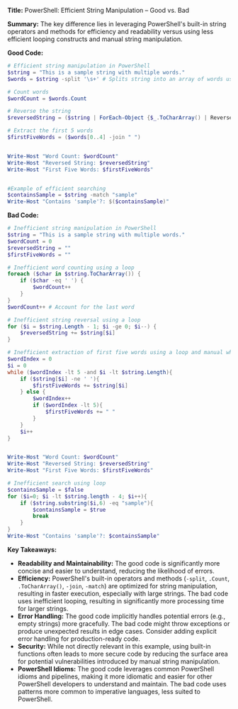 **Title:** PowerShell: Efficient String Manipulation – Good vs. Bad

**Summary:**  The key difference lies in leveraging PowerShell's built-in string operators and methods for efficiency and readability versus using less efficient looping constructs and manual string manipulation.


**Good Code:**

```powershell
# Efficient string manipulation in PowerShell
$string = "This is a sample string with multiple words."
$words = $string -split '\s+' # Splits string into an array of words using whitespace as delimiter

# Count words
$wordCount = $words.Count

# Reverse the string
$reversedString = ($string | ForEach-Object {$_.ToCharArray() | Reverse | -join ""})

# Extract the first 5 words
$firstFiveWords = ($words[0..4] -join " ")


Write-Host "Word Count: $wordCount"
Write-Host "Reversed String: $reversedString"
Write-Host "First Five Words: $firstFiveWords"


#Example of efficient searching
$containsSample = $string -match "sample"
Write-Host "Contains 'sample'?: $($containsSample)"
```

**Bad Code:**

```powershell
# Inefficient string manipulation in PowerShell
$string = "This is a sample string with multiple words."
$wordCount = 0
$reversedString = ""
$firstFiveWords = ""

# Inefficient word counting using a loop
foreach ($char in $string.ToCharArray()) {
    if ($char -eq ' ') {
        $wordCount++
    }
}
$wordCount++ # Account for the last word

# Inefficient string reversal using a loop
for ($i = $string.Length - 1; $i -ge 0; $i--) {
    $reversedString += $string[$i]
}

# Inefficient extraction of first five words using a loop and manual whitespace handling.
$wordIndex = 0
$i = 0
while ($wordIndex -lt 5 -and $i -lt $string.Length){
    if ($string[$i] -ne ' '){
        $firstFiveWords += $string[$i]
    } else {
        $wordIndex++
        if ($wordIndex -lt 5){
            $firstFiveWords += " "
        }
    }
    $i++
}


Write-Host "Word Count: $wordCount"
Write-Host "Reversed String: $reversedString"
Write-Host "First Five Words: $firstFiveWords"

# Inefficient search using loop
$containsSample = $false
for ($i=0; $i -lt $string.length - 4; $i++){
    if ($string.substring($i,6) -eq "sample"){
        $containsSample = $true
        break
    }
}
Write-Host "Contains 'sample'?: $containsSample"
```

**Key Takeaways:**

* **Readability and Maintainability:** The good code is significantly more concise and easier to understand, reducing the likelihood of errors.
* **Efficiency:**  PowerShell's built-in operators and methods (`-split`, `.Count`, `.ToCharArray()`, `-join`, `-match`) are optimized for string manipulation, resulting in faster execution, especially with large strings. The bad code uses inefficient looping, resulting in significantly more processing time for larger strings.
* **Error Handling:** The good code implicitly handles potential errors (e.g., empty strings) more gracefully. The bad code might throw exceptions or produce unexpected results in edge cases.  Consider adding explicit error handling for production-ready code.
* **Security:** While not directly relevant in this example, using built-in functions often leads to more secure code by reducing the surface area for potential vulnerabilities introduced by manual string manipulation.
* **PowerShell Idioms:** The good code leverages common PowerShell idioms and pipelines, making it more idiomatic and easier for other PowerShell developers to understand and maintain.  The bad code uses patterns more common to imperative languages, less suited to PowerShell.

